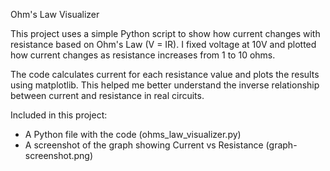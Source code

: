 Ohm's Law Visualizer

This project uses a simple Python script to show how current changes with resistance based on Ohm's Law (V = IR). I fixed voltage at 10V and plotted how current changes as resistance increases from 1 to 10 ohms.

The code calculates current for each resistance value and plots the results using matplotlib. This helped me better understand the inverse relationship between current and resistance in real circuits.

Included in this project:
- A Python file with the code (ohms_law_visualizer.py)
- A screenshot of the graph showing Current vs Resistance (graph-screenshot.png)
